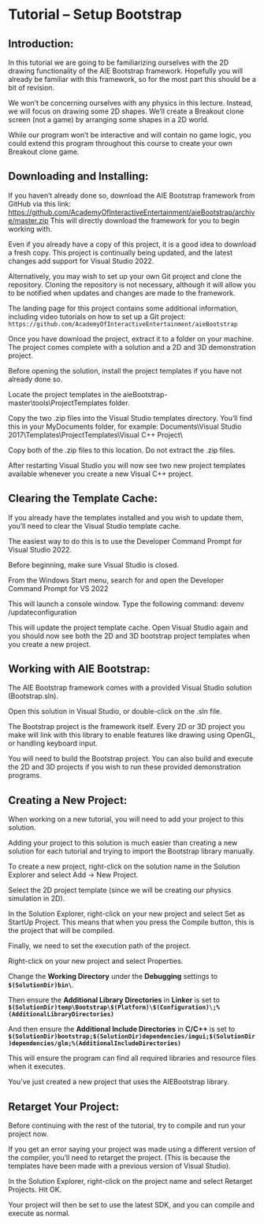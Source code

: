 # Tutorial – Setup Bootstrap
 

## Introduction:
In this tutorial we are going to be familiarizing ourselves with the 2D drawing functionality of the AIE Bootstrap framework. Hopefully you will already be familiar with this framework, so for the most part this should be a bit of revision.

We won’t be concerning ourselves with any physics in this lecture. Instead, we will focus on drawing some 2D shapes. We’ll create a Breakout clone screen (not a game) by arranging some shapes in a 2D world. 

While our program won’t be interactive and will contain no game logic, you could extend this program throughout this course to create your own Breakout clone game.

## Downloading and Installing:
If you haven’t already done so, download the AIE Bootstrap framework from GitHub via this link:
https://github.com/AcademyOfInteractiveEntertainment/aieBootstrap/archive/master.zip 
This will directly download the framework for you to begin working with. 

Even if you already have a copy of this project, it is a good idea to download a fresh copy. This project is continually being updated, and the latest changes add support for Visual Studio 2022.

Alternatively, you may wish to set up your own Git project and clone the repository. Cloning the repository is not necessary, although it will allow you to be notified when updates and changes are made to the framework.

The landing page for this project contains some additional information, including video tutorials on how to set up a Git project: ```https://github.com/AcademyOfInteractiveEntertainment/aieBootstrap```

Once you have download the project, extract it to a folder on your machine. The project comes complete with a solution and a 2D and 3D demonstration project.

Before opening the solution, install the project templates if you have not already done so.

Locate the project templates in the aieBootstrap-master\tools\ProjectTemplates folder.

Copy the two .zip files into the Visual Studio templates directory. You’ll find this in your MyDocuments folder, for example:
	Documents\Visual Studio 2017\Templates\ProjectTemplates\Visual C++ Project\

Copy both of the .zip files to this location. Do not extract the .zip files.

After restarting Visual Studio you will now see two new project templates available whenever you create a new Visual C++ project.

## Clearing the Template Cache:
If you already have the templates installed and you wish to update them, you’ll need to clear the Visual Studio template cache.

The easiest way to do this is to use the Developer Command Prompt for Visual Studio 2022.

Before beginning, make sure Visual Studio is closed.

From the Windows Start menu, search for and open the Developer Command Prompt for VS 2022

This will launch a console window. Type the following command:
devenv /updateconfiguration

This will update the project template cache. Open Visual Studio again and you should now see both the 2D and 3D bootstrap project templates when you create a new project.

## Working with AIE Bootstrap:

The AIE Bootstrap framework comes with a provided Visual Studio solution (Bootstrap.sln). 

Open this solution in Visual Studio, or double-click on the .sln file.

The Bootstrap project is the framework itself. Every 2D or 3D project you make will link with this library to enable features like drawing using OpenGL, or handling keyboard input.

You will need to build the Bootstrap project. You can also build and execute the 2D and 3D projects if you wish to run these provided demonstration programs.

## Creating a New Project:

When working on a new tutorial, you will need to add your project to this solution.

Adding your project to this solution is much easier than creating a new solution for each tutorial and trying to import the Bootstrap library manually.

To create a new project, right-click on the solution name in the Solution Explorer and select Add -> New Project.

Select the 2D project template (since we will be creating our physics simulation in 2D).

In the Solution Explorer, right-click on your new project and select Set as StartUp Project. This means that when you press the Compile button, this is the project that will be compiled.

Finally, we need to set the execution path of the project.

Right-click on your new project and select Properties. 

Change the **Working Directory** under the **Debugging** settings to <b>```$(SolutionDir)bin\```</b>.

Then ensure the <b>Additional Library Directories</b> in <b>Linker</b> is set to <b>```$(SolutionDir)temp\Bootstrap\$(Platform)\$(Configuration)\;%(AdditionalLibraryDirectories)```</b>

And then ensure the <b>Additional Include Directories</b> in <b>C/C++</b> is set to <b>```$(SolutionDir)bootstrap;$(SolutionDir)dependencies/imgui;$(SolutionDir)dependencies/glm;%(AdditionalIncludeDirectories)```</b>

This will ensure the program can find all required libraries and resource files when it executes.

You’ve just created a new project that uses the AIEBootstrap library. 

## Retarget Your Project:
Before continuing with the rest of the tutorial, try to compile and run your project now.

If you get an error saying your project was made using a different version of the compiler, you’ll need to retarget the project. (This is because the templates have been made with a previous version of Visual Studio).

In the Solution Explorer, right-click on the project name and select Retarget Projects. Hit OK. 

Your project will then be set to use the latest SDK, and you can compile and execute as normal.

